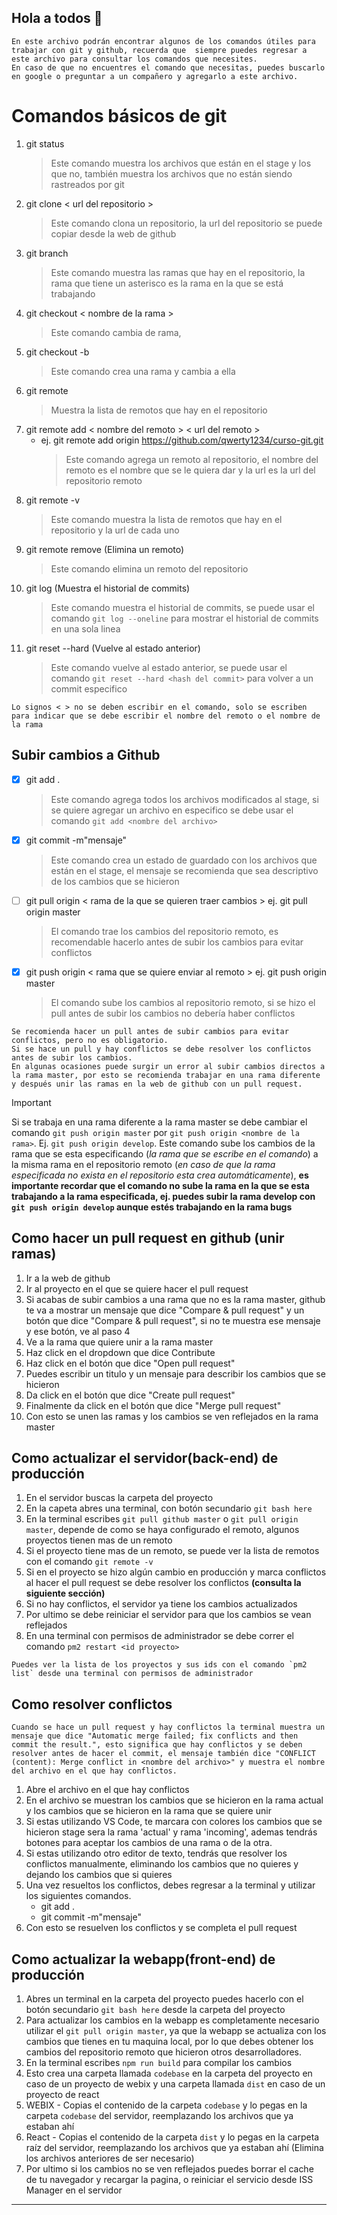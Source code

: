 ## Hola a todos 👋

```
En este archivo podrán encontrar algunos de los comandos útiles para trabajar con git y github, recuerda que  siempre puedes regresar a este archivo para consultar los comandos que necesites.
En caso de que no encuentres el comando que necesitas, puedes buscarlo en google o preguntar a un compañero y agregarlo a este archivo.
```

# Comandos básicos de git

1. git status
   > Este comando muestra los archivos que están en el stage y los que no, también muestra los archivos que no están siendo rastreados por git
2. git clone < url del repositorio >
   > Este comando clona un repositorio, la url del repositorio se puede copiar desde la web de github
3. git branch
   > Este comando muestra las ramas que hay en el repositorio, la rama que tiene un asterisco es la rama en la que se está trabajando
4. git checkout < nombre de la rama >
   > Este comando cambia de rama,
5. git checkout -b <nombre de la rama>
   > Este comando crea una rama y cambia a ella
6. git remote
   > Muestra la lista de remotos que hay en el repositorio
7. git remote add < nombre del remoto > < url del remoto >
   - ej. git remote add origin https://github.com/qwerty1234/curso-git.git
     > Este comando agrega un remoto al repositorio, el nombre del remoto es el nombre que se le quiera dar y la url es la url del repositorio remoto
8. git remote -v
   > Este comando muestra la lista de remotos que hay en el repositorio y la url de cada uno
9. git remote remove <nombre del remoto> (Elimina un remoto)
   > Este comando elimina un remoto del repositorio
10. git log (Muestra el historial de commits)
    > Este comando muestra el historial de commits, se puede usar el comando `git log --oneline` para mostrar el historial de commits en una sola linea
11. git reset --hard (Vuelve al estado anterior)
    > Este comando vuelve al estado anterior, se puede usar el comando `git reset --hard <hash del commit>` para volver a un commit especifico

```
Lo signos < > no se deben escribir en el comando, solo se escriben para indicar que se debe escribir el nombre del remoto o el nombre de la rama
```

## Subir cambios a Github

- [x] git add .
  > Este comando agrega todos los archivos modificados al stage, si se quiere agregar un archivo en especifico se debe usar el comando `git add <nombre del archivo>`
- [x] git commit -m"mensaje"
  > Este comando crea un estado de guardado con los archivos que están en el stage, el mensaje se recomienda que sea descriptivo de los cambios que se hicieron
- [ ] git pull origin < rama de la que se quieren traer cambios > ej. git pull origin master
  > El comando trae los cambios del repositorio remoto, es recomendable hacerlo antes de subir los cambios para evitar conflictos
- [x] git push origin < rama que se quiere enviar al remoto > ej. git push origin master
  > El comando sube los cambios al repositorio remoto, si se hizo el pull antes de subir los cambios no debería haber conflictos

```
Se recomienda hacer un pull antes de subir cambios para evitar conflictos, pero no es obligatorio.
Si se hace un pull y hay conflictos se debe resolver los conflictos antes de subir los cambios.
En algunas ocasiones puede surgir un error al subir cambios directos a la rama master, por esto se recomienda trabajar en una rama diferente y después unir las ramas en la web de github con un pull request.
```

> [!IMPORTANT]
> Si se trabaja en una rama diferente a la rama master se debe cambiar el comando `git push origin master` por `git push origin <nombre de la rama>`. Ej. `git push origin develop`. Este comando sube los cambios de la rama que se esta especificando (_la rama que se escribe en el comando_) a la misma rama en el repositorio remoto (_en caso de que la rama especificada no exista en el repositorio esta crea automáticamente_), **es importante recordar que el comando no sube la rama en la que se esta trabajando a la rama especificada, ej. puedes subir la rama develop con `git push origin develop` aunque estés trabajando en la rama bugs**

## Como hacer un pull request en github (unir ramas)

1. Ir a la web de github
2. Ir al proyecto en el que se quiere hacer el pull request
3. Si acabas de subir cambios a una rama que no es la rama master, github te va a mostrar un mensaje que dice "Compare & pull request" y un botón que dice "Compare & pull request", si no te muestra ese mensaje y ese botón, ve al paso 4
4. Ve a la rama que quiere unir a la rama master
5. Haz click en el dropdown que dice Contribute
6. Haz click en el botón que dice "Open pull request"
7. Puedes escribir un titulo y un mensaje para describir los cambios que se hicieron
8. Da click en el botón que dice "Create pull request"
9. Finalmente da click en el botón que dice "Merge pull request"
10. Con esto se unen las ramas y los cambios se ven reflejados en la rama master

## Como actualizar el servidor(back-end) de producción

1. En el servidor buscas la carpeta del proyecto
2. En la capeta abres una terminal, con botón secundario `git bash here`
3. En la terminal escribes `git pull github master` o `git pull origin master`, depende de como se haya configurado el remoto, algunos proyectos tienen mas de un remoto
4. Si el proyecto tiene mas de un remoto, se puede ver la lista de remotos con el comando `git remote -v`
5. Si en el proyecto se hizo algún cambio en producción y marca conflictos al hacer el pull request se debe resolver los conflictos **(consulta la siguiente sección)**
6. Si no hay conflictos, el servidor ya tiene los cambios actualizados
7. Por ultimo se debe reiniciar el servidor para que los cambios se vean reflejados
8. En una terminal con permisos de administrador se debe correr el comando `pm2 restart <id proyecto>`

```
Puedes ver la lista de los proyectos y sus ids con el comando `pm2 list` desde una terminal con permisos de administrador
```

## Como resolver conflictos

```
Cuando se hace un pull request y hay conflictos la terminal muestra un mensaje que dice "Automatic merge failed; fix conflicts and then commit the result.", esto significa que hay conflictos y se deben resolver antes de hacer el commit, el mensaje también dice "CONFLICT (content): Merge conflict in <nombre del archivo>" y muestra el nombre del archivo en el que hay conflictos.
```

1. Abre el archivo en el que hay conflictos
2. En el archivo se muestran los cambios que se hicieron en la rama actual y los cambios que se hicieron en la rama que se quiere unir
3. Si estas utilizando VS Code, te marcara con colores los cambios que se hicieron stage sera la rama 'actual' y rama 'incoming', ademas tendrás botones para aceptar los cambios de una rama o de la otra.
4. Si estas utilizando otro editor de texto, tendrás que resolver los conflictos manualmente, eliminando los cambios que no quieres y dejando los cambios que si quieres
5. Una vez resueltos los conflictos, debes regresar a la terminal y utilizar los siguientes comandos.
   - git add .
   - git commit -m"mensaje"
6. Con esto se resuelven los conflictos y se completa el pull request

## Como actualizar la webapp(front-end) de producción

1. Abres un terminal en la carpeta del proyecto puedes hacerlo con el botón secundario `git bash here` desde la carpeta del proyecto
2. Para actualizar los cambios en la webapp es completamente necesario utilizar el `git pull origin master`, ya que la webapp se actualiza con los cambios que tienes en tu maquina local, por lo que debes obtener los cambios del repositorio remoto que hicieron otros desarrolladores.
3. En la terminal escribes `npm run build` para compilar los cambios
4. Esto crea una carpeta llamada `codebase` en la carpeta del proyecto en caso de un proyecto de webix y una carpeta llamada `dist` en caso de un proyecto de react
5. WEBIX - Copias el contenido de la carpeta `codebase` y lo pegas en la carpeta `codebase` del servidor, reemplazando los archivos que ya estaban ahí
6. React - Copias el contenido de la carpeta `dist` y lo pegas en la carpeta raíz del servidor, reemplazando los archivos que ya estaban ahí (Elimina los archivos anteriores de ser necesario)
7. Por ultimo si los cambios no se ven reflejados puedes borrar el cache de tu navegador y recargar la pagina, o reiniciar el servicio desde ISS Manager en el servidor

---



<!--

**Here are some ideas to get you started:**

🙋‍♀️ A short introduction - what is your organization all about?
🌈 Contribution guidelines - how can the community get involved?
👩‍💻 Useful resources - where can the community find your docs? Is there anything else the community should know?
🍿 Fun facts - what does your team eat for breakfast?
🧙 Remember, you can do mighty things with the power of [Markdown](https://docs.github.com/github/writing-on-github/getting-started-with-writing-and-formatting-on-github/basic-writing-and-formatting-syntax)
-->
